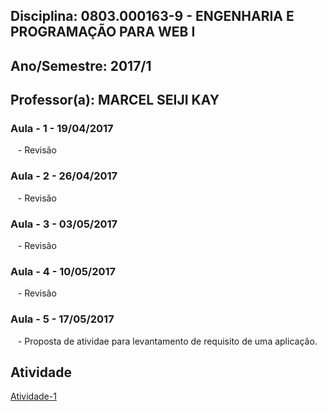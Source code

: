 ## Disciplina: 0803.000163-9 - ENGENHARIA E PROGRAMAÇÃO PARA WEB I   
## Ano/Semestre: 2017/1
## Professor(a): MARCEL SEIJI KAY
### Aula - 1 -  19/04/2017
    - Revisão
### Aula - 2 -  26/04/2017
    - Revisão
### Aula - 3 -  03/05/2017
    - Revisão
### Aula - 4 -  10/05/2017
    - Revisão
### Aula - 5 -  17/05/2017
    - Proposta de atividae para levantamento de requisito de uma aplicação.
## Atividade
   [Atividade-1]()
